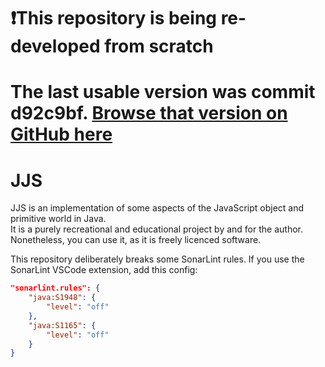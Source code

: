# ❗This repository is being re-developed from scratch
# The last usable version was commit d92c9bf. [Browse that version on GitHub here](https://github.com/schuelermine/jjs/tree/d92c9bf8626157e2ca9329042d192a2d8714fcd8)

# JJS

JJS is an implementation of some aspects of the JavaScript object and primitive world in Java.  
It is a purely recreational and educational project by and for the author.  
Nonetheless, you can use it, as it is freely licenced software.

This repository deliberately breaks some SonarLint rules. If you use the SonarLint VSCode extension, add this config:
```json
"sonarlint.rules": {
    "java:S1948": {
        "level": "off"
    },
    "java:S1165": {
        "level": "off"
    }
}
```
